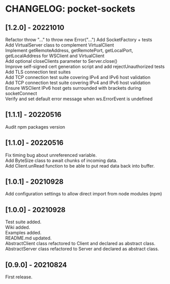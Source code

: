 # CHANGELOG: pocket-sockets

## [1.2.0] - 20221010
Refactor throw "..." to throw new Error("...")
Add SocketFactory + tests  
Add VirtualServer class to complement VirtualClient  
Implement getRemoteAddress, getRemotePort, getLocalPort, getLocalAddress for WSClient and VirtualClient  
Add optional closeClients parameter to Server.close()  
Improve self-signed cert generation script and add rejectUnauthorized tests  
Add TLS connection test suites  
Add TCP connection test suite covering IPv4 and IPv6 host validation  
Add TCP connection test suite covering IPv4 and IPv6 host validation  
Ensure WSClient IPv6 host gets surrounded with brackets during socketConnect  
Verify and set default error message when ws.ErrorEvent is undefined  

## [1.1.1] - 20220516
Audit npm packages version

## [1.1.0] - 20220516
Fix timing bug about unreferenced variable.  
Add ByteSize class to await chunks of incoming data.  
Add Client.unRead function to be able to put read data back into buffer.  

## [1.0.1] - 20210928
Add configuration settings to allow direct import from node modules (npm)

## [1.0.0] - 20210928
Test suite added.  
Wiki added.  
Examples added.  
README.md updated.  
AbstractClient class refactored to Client and declared as abstract class.  
AbstractServer class refactored to Server and declared as abstract class.  

## [0.9.0] - 20210824
First release.
